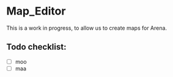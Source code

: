 # Map_Editor

This is a work in progress, to allow us to create maps for Arena.

## Todo checklist:
- [ ] moo
- [ ] maa
